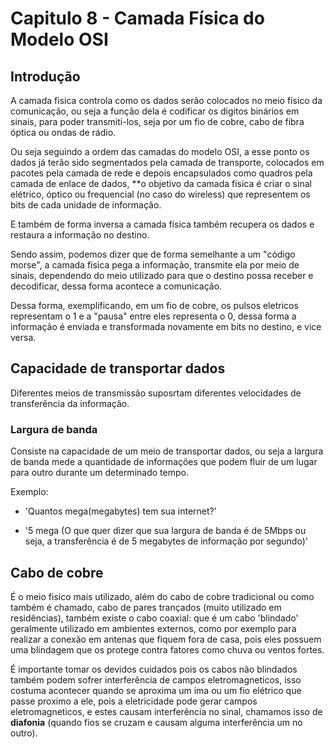 # Capitulo 8 - Camada Física do Modelo OSI

## Introdução

A camada fisica controla como os dados serão colocados no meio físico da comunicação, ou seja a função dela é codificar os digitos binários em sinais, para poder transmiti-los, seja por um fio de cobre, cabo de fibra óptica ou ondas de rádio.

Ou seja seguindo a ordem das camadas do modelo OSI, a esse ponto os dados já terão sido segmentados pela camada de transporte, colocados em pacotes pela camada de rede e depois encapsulados como quadros pela camada de enlace de dados, **o objetivo da camada física é criar o sinal elétrico, óptico ou frequencial (no caso do wireless) que representem os bits de cada unidade de informação.

E também de forma inversa a camada física também recupera os dados e restaura a informação no destino.

Sendo assim, podemos dizer que de forma semelhante a um "código morse", a camada fisica pega a informação, transmite ela por meio de sinais, dependendo do meio utilizado para que o destino possa receber e decodificar, dessa forma acontece a comunicação.

Dessa forma, exemplificando, em um fio de cobre, os pulsos eletricos representam o 1 e a "pausa" entre eles representa o 0, dessa forma a informação é enviada e transformada novamente em bits no destino, e vice versa.


## Capacidade de transportar dados

Diferentes meios de transmissão suposrtam diferentes velocidades de transferência da informação.

### Largura de banda

Consiste na capacidade de um meio de transportar dados, ou seja a largura de banda mede a quantidade de informações que podem fluir de um lugar para outro durante um determinado tempo.

Exemplo:

- 'Quantos mega(megabytes) tem sua internet?'

- '5 mega (O que quer dizer que sua largura de banda é de 5Mbps ou seja, a transferência é de 5 megabytes de informação por segundo)'

## Cabo de cobre

É o meio fisico mais utilizado, além do cabo de cobre tradicional ou como também é chamado, cabo de pares trançados (muito utilizado em residências), também existe o cabo coaxial: que é um cabo 'blindado' geralmente utilizado em ambientes externos, como por exemplo para realizar a conexão em antenas que fiquem fora de casa, pois eles possuem uma blindagem que os protege contra fatores como chuva ou ventos fortes.

É importante tomar os devidos cuidados pois os cabos não blindados também podem sofrer interferência de campos eletromagneticos, isso costuma acontecer quando se aproxima um ima ou um fio elétrico que passe proximo a ele, pois a eletricidade pode gerar campos eletromagneticos, e estes causam interferência no sinal, chamamos isso de **diafonia** (quando fios se cruzam e causam alguma interferência um no outro).
